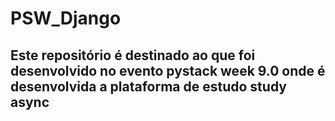# PSW_Django
## Este repositório é destinado ao que foi desenvolvido no evento pystack week 9.0 onde é desenvolvida a plataforma de estudo study async